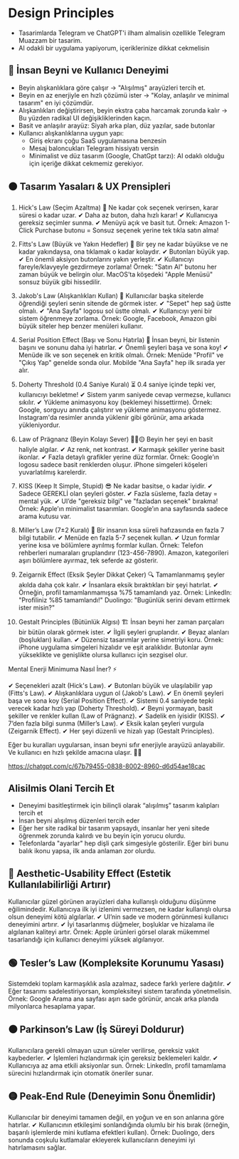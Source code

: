 # Design Principles

- Tasarimlarda Telegram ve ChatGPT'i ilham almalisin ozellikle Telegram Muazzam bir tasarim.
- AI odakli bir uygulama yapiyorum, içeriklerinize dikkat cekmelisin

## 🔵 İnsan Beyni ve Kullanıcı Deneyimi

- Beyin alışkanlıklara göre çalışır → "Alışılmış" arayüzleri tercih et.
- Beyin en az enerjiyle en hızlı çözümü ister → "Kolay, anlaşılır ve minimal tasarım" en iyi çözümdür.
- Alışkanlıkları değiştirirsen, beyin ekstra çaba harcamak zorunda kalır → Bu yüzden radikal UI değişikliklerinden kaçın.
- Basit ve anlaşılır arayüz: Siyah arka plan, düz yazılar, sade butonlar
- Kullanıcı alışkanlıklarına uygun yapı:
  - Giriş ekranı çoğu SaaS uygulamasına benzesin
  - Mesaj baloncukları Telegram hissiyatı versin
  - Minimalist ve düz tasarım (Google, ChatGpt tarzı): AI odaklı olduğu için içeriğe dikkat cekmemiz gerekiyor.

## 🟠 Tasarım Yasaları & UX Prensipleri

1. Hick's Law (Seçim Azaltma) 🎯
   Ne kadar çok seçenek verirsen, karar süresi o kadar uzar.
   ✔ Daha az buton, daha hızlı karar!
   ✔ Kullanıcıya gereksiz seçimler sunma.
   ✔ Menüyü açık ve basit tut.
   Örnek:
   Amazon 1-Click Purchase butonu = Sonsuz seçenek yerine tek tıkla satın alma!

2. Fitts's Law (Büyük ve Yakın Hedefler) 🏹
   Bir şey ne kadar büyükse ve ne kadar yakındaysa, ona tıklamak o kadar kolaydır.
   ✔ Butonları büyük yap.
   ✔ En önemli aksiyon butonlarını yakın yerleştir.
   ✔ Kullanıcıyı fareyle/klavyeyle gezdirmeye zorlama!
   Örnek:
   "Satın Al" butonu her zaman büyük ve belirgin olur.
   MacOS’ta köşedeki "Apple Menüsü" sonsuz büyük gibi hissedilir.

3. Jakob's Law (Alışkanlıkları Kullan) 🔄
   Kullanıcılar başka sitelerde öğrendiği şeyleri senin sitende de görmek ister.
   ✔ "Sepet" hep sağ üstte olmalı.
   ✔ "Ana Sayfa" logosu sol üstte olmalı.
   ✔ Kullanıcıyı yeni bir sistem öğrenmeye zorlama.
   Örnek:
   Google, Facebook, Amazon gibi büyük siteler hep benzer menüleri kullanır.

4. Serial Position Effect (Başı ve Sonu Hatırla) 🧠
   İnsan beyni, bir listenin başını ve sonunu daha iyi hatırlar.
   ✔ Önemli şeyleri başa ve sona koy!
   ✔ Menüde ilk ve son seçenek en kritik olmalı.
   Örnek:
   Menüde "Profil" ve "Çıkış Yap" genelde sonda olur.
   Mobilde "Ana Sayfa" hep ilk sırada yer alır.

5. Doherty Threshold (0.4 Saniye Kuralı) ⏳
   0.4 saniye içinde tepki ver, kullanıcıyı bekletme!
   ✔ Sistem yarım saniyede cevap vermezse, kullanıcı sıkılır.
   ✔ Yükleme animasyonu koy (beklemeyi hissettirme).
   Örnek:
   Google, sorguyu anında çalıştırır ve yükleme animasyonu göstermez.
   Instagram'da resimler anında yüklenir gibi görünür, ama arkada yükleniyordur.

6. Law of Prägnanz (Beyin Kolayı Sever) 🔵🔴🟡
   Beyin her şeyi en basit haliyle algılar.
   ✔ Az renk, net kontrast.
   ✔ Karmaşık şekiller yerine basit ikonlar.
   ✔ Fazla detaylı grafikler yerine düz formlar.
   Örnek:
   Google’ın logosu sadece basit renklerden oluşur.
   iPhone simgeleri köşeleri yuvarlatılmış karelerdir.

7. KISS (Keep It Simple, Stupid) 😎
   Ne kadar basitse, o kadar iyidir.
   ✔ Sadece GEREKLİ olan şeyleri göster.
   ✔ Fazla süsleme, fazla detay = mental yük.
   ✔ UI’de "gereksiz bilgi" ve "fazladan seçenek" bırakma!
   Örnek:
   Apple’ın minimalist tasarımları.
   Google’ın ana sayfasında sadece arama kutusu var.

8. Miller’s Law (7±2 Kuralı) 🔢
   Bir insanın kısa süreli hafızasında en fazla 7 bilgi tutabilir.
   ✔ Menüde en fazla 5-7 seçenek kullan.
   ✔ Uzun formlar yerine kısa ve bölümlere ayrılmış formlar kullan.
   Örnek:
   Telefon rehberleri numaraları gruplandırır (123-456-7890).
   Amazon, kategorileri aşırı bölümlere ayırmaz, tek seferde az gösterir.

9. Zeigarnik Effect (Eksik Şeyler Dikkat Çeker) 🔍
   Tamamlanmamış şeyler akılda daha çok kalır.
   ✔ İnsanlara eksik bıraktıkları bir şeyi hatırlat.
   ✔ Örneğin, profil tamamlanmamışsa %75 tamamlandı yaz.
   Örnek:
   LinkedIn: "Profiliniz %85 tamamlandı!"
   Duolingo: "Bugünlük serini devam ettirmek ister misin?"

10. Gestalt Principles (Bütünlük Algısı) 🏗️
    İnsan beyni her zaman parçaları bir bütün olarak görmek ister.
    ✔ İlgili şeyleri gruplandır.
    ✔ Beyaz alanları (boşlukları) kullan.
    ✔ Düzensiz tasarımlar yerine simetriyi koru.
    Örnek:
    iPhone uygulama simgeleri hizalıdır ve eşit aralıklıdır.
    Butonlar aynı yükseklikte ve genişlikte olursa kullanıcı için sezgisel olur.

Mental Enerji Minimuma Nasıl İner? ⚡

✔ Seçenekleri azalt (Hick's Law).
✔ Butonları büyük ve ulaşılabilir yap (Fitts's Law).
✔ Alışkanlıklara uygun ol (Jakob's Law).
✔ En önemli şeyleri başa ve sona koy (Serial Position Effect).
✔ Sistemi 0.4 saniyede tepki verecek kadar hızlı yap (Doherty Threshold).
✔ Beyni yormayan, basit şekiller ve renkler kullan (Law of Prägnanz).
✔ Sadelik en iyisidir (KISS).
✔ 7’den fazla bilgi sunma (Miller’s Law).
✔ Eksik kalan şeyleri vurgula (Zeigarnik Effect).
✔ Her şeyi düzenli ve hizalı yap (Gestalt Principles).

Eğer bu kuralları uygularsan, insan beyni sıfır enerjiyle arayüzü anlayabilir.
Ve kullanıcı en hızlı şekilde amacına ulaşır. 🚀🔥

https://chatgpt.com/c/67b79455-0838-8002-8960-d6d54ae18cac

## Alisilmis Olani Tercih Et

- Deneyimi basitleştirmek için bilinçli olarak “alışılmış” tasarım kalıpları tercih et
- İnsan beyni alışılmış düzenleri tercih eder
- Eğer her site radikal bir tasarım yapsaydı, insanlar her yeni sitede öğrenmek zorunda kalırdı ve bu beyin için yorucu olurdu.
- Telefonlarda "ayarlar" hep dişli çark simgesiyle gösterilir. Eğer biri bunu balık ikonu yapsa, ilk anda anlaman zor olurdu.

## 🔴 Aesthetic-Usability Effect (Estetik Kullanılabilirliği Artırır)

Kullanıcılar güzel görünen arayüzleri daha kullanışlı olduğunu düşünme eğilimindedir.
Kullanıcıya ilk iyi izlenimi vermezsen, ne kadar kullanışlı olursa olsun deneyimi kötü algılarlar.
✔ UI’nin sade ve modern görünmesi kullanıcı deneyimini artırır.
✔ İyi tasarlanmış düğmeler, boşluklar ve hizalama ile algılanan kaliteyi artır.
Örnek: Apple ürünleri görsel olarak mükemmel tasarlandığı için kullanıcı deneyimi yüksek algılanıyor.

## 🟢 Tesler’s Law (Kompleksite Korunumu Yasası)

Sistemdeki toplam karmaşıklık asla azalmaz, sadece farklı yerlere dağıtılır.
✔ Eğer tasarımı sadelestiriyorsan, kompleksiteyi sistem tarafında yönetmelisin.
Örnek: Google Arama ana sayfası aşırı sade görünür, ancak arka planda milyonlarca hesaplama yapar.

## ⚫ Parkinson’s Law (İş Süreyi Doldurur)

Kullanıcılara gerekli olmayan uzun süreler verilirse, gereksiz vakit kaybederler.
✔ İşlemleri hızlandırmak için gereksiz beklemeleri kaldır.
✔ Kullanıcıya az ama etkili aksiyonlar sun.
Örnek: LinkedIn, profil tamamlama sürecini hızlandırmak için otomatik öneriler sunar.

## 🟡 Peak-End Rule (Deneyimin Sonu Önemlidir)

Kullanıcılar bir deneyimi tamamen değil, en yoğun ve en son anlarına göre hatırlar.
✔ Kullanıcının etkileşimi sonlandığında olumlu bir his bırak (örneğin, başarılı işlemlerde mini kutlama efektleri kullan).
Örnek: Duolingo, ders sonunda coşkulu kutlamalar ekleyerek kullanıcıların deneyimi iyi hatırlamasını sağlar.
